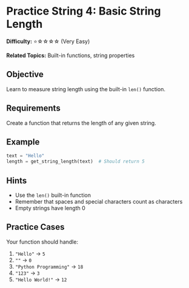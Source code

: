 # Practice String 4: Basic String Length

**Difficulty:** ⭐☆☆☆☆ (Very Easy)

**Related Topics:** Built-in functions, string properties

## Objective

Learn to measure string length using the built-in `len()` function.

## Requirements

Create a function that returns the length of any given string.

## Example

```python
text = "Hello"
length = get_string_length(text)  # Should return 5
```

## Hints

- Use the `len()` built-in function
- Remember that spaces and special characters count as characters
- Empty strings have length 0

## Practice Cases

Your function should handle:

1. `"Hello"` → `5`
2. `""` → `0`
3. `"Python Programming"` → `18`
4. `"123"` → `3`
5. `"Hello World!"` → `12`